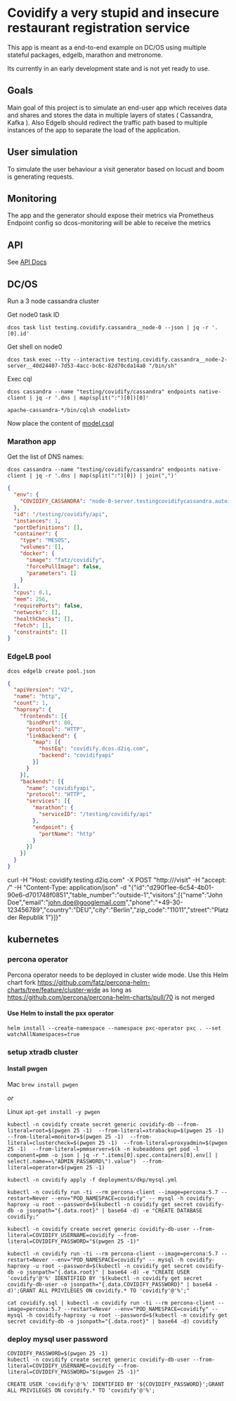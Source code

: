 # Covidify a very stupid and insecure restaurant registration service
This app is meant as a end-to-end example on DC/OS using multiple stateful packages, edgelb, marathon and metronome.

Its currently in an early development state and is not yet ready to use.


## Goals
Main goal of this project is to simulate an end-user app which receives data and shares and stores the data in multiple layers of states ( Cassandra, Kafka ). Also Edgelb should redirect the traffic path based to multiple instances of the app to separate the load of the application.

## User simulation
To simulate the user behaviour a visit generator based on locust and boom is generating requests.

## Monitoring
The app and the generator should expose their metrics via Prometheus Endpoint config so dcos-monitoring will be able to receive the metrics


## API
See [API Docs](./doc)



## DC/OS

Run a 3 node cassandra cluster


Get node0 task ID

```
dcos task list testing.covidify.cassandra__node-0 --json | jq -r '.[0].id'
```

Get shell on node0

```
dcos task exec --tty --interactive testing.covidify.cassandra__node-2-server__40d24407-7d53-4acc-bc6c-82d70cda14a8 "/bin/sh"
```

Exec cql

```
dcos cassandra --name "testing/covidify/cassandra" endpoints native-client | jq -r '.dns | map(split(":")[0])[0]'
```


```
apache-cassandra-*/bin/cqlsh <nodelist>
```


Now place the content of [model.csql](./model.csql)


### Marathon app
Get the list of DNS names:

```
dcos cassandra --name "testing/covidify/cassandra" endpoints native-client | jq -r '.dns | map(split(":")[0]) | join(",")'
```

```json
{
  "env": {
    "COVIDIFY_CASSANDRA": "node-0-server.testingcovidifycassandra.autoip.dcos.thisdcos.directory,node-1-server.testingcovidifycassandra.autoip.dcos.thisdcos.directory,node-2-server.testingcovidifycassandra.autoip.dcos.thisdcos.directory"
  },
  "id": "/testing/covidify/api",
  "instances": 1,
  "portDefinitions": [],
  "container": {
    "type": "MESOS",
    "volumes": [],
    "docker": {
      "image": "fatz/covidify",
      "forcePullImage": false,
      "parameters": []
    }
  },
  "cpus": 0.1,
  "mem": 256,
  "requirePorts": false,
  "networks": [],
  "healthChecks": [],
  "fetch": [],
  "constraints": []
}
```

### EdgeLB pool

`dcos edgelb create pool.json`

```json
{
  "apiVersion": "V2",
  "name": "http",
  "count": 1,
  "haproxy": {
    "frontends": [{
      "bindPort": 80,
      "protocol": "HTTP",
      "linkBackend": {
        "map": [{
          "hostEq": "covidify.dcos.d2iq.com",
          "backend": "covidifyapi"
        }]
      }
    }],
    "backends": [{
      "name": "covidifyapi",
      "protocol": "HTTP",
      "services": [{
        "marathon": {
          "serviceID": "/testing/covidify/api"
        },
        "endpoint": {
          "portName": "http"
        }
      }]
    }]
  }
}

```


curl -H "Host: covidify.testing.d2iq.com" -X POST "http://<yourclusteraddress>/visit" -H  "accept: */*" -H  "Content-Type: application/json" -d "{\"id\":\"d290f1ee-6c54-4b01-90e6-d701748f0851\",\"table_number\":\"outside-1\",\"visitors\":[{\"name\":\"John Doe\",\"email\":\"john.doe@googlemail.com\",\"phone\":\"+49-30-123456789\",\"country\":\"DEU\",\"city\":\"Berlin\",\"zip_code\":\"11011\",\"street\":\"Platz der Republik 1\"}]}"


## kubernetes

### percona operator
Percona operator needs to be deployed in cluster wide mode. Use this Helm chart fork https://github.com/fatz/percona-helm-charts/tree/feature/cluster-wide as long as https://github.com/percona/percona-helm-charts/pull/70 is not merged

#### Use Helm to install the pxx operator


```
helm install --create-namespace --namespace pxc-operator pxc . --set watchAllNamespaces=true
```


### setup xtradb cluster

#### Install pwgen

Mac `brew install pwgen`

*or*

Linux `apt-get install -y pwgen`

```
kubectl -n covidify create secret generic covidify-db --from-literal=root=$(pwgen 25 -1)  --from-literal=xtrabackup=$(pwgen 25 -1)  --from-literal=monitor=$(pwgen 25 -1)  --from-literal=clustercheck=$(pwgen 25 -1)  --from-literal=proxyadmin=$(pwgen 25 -1)  --from-literal=pmmserver=$(k -n kubeaddons get pod -l component=pmm -o json | jq -r ".items[0].spec.containers[0].env[] | select(.name==\"ADMIN_PASSWORD\").value")  --from-literal=operator=$(pwgen 25 -1)
```

```
kubectl -n covidify apply -f deployments/dkp/mysql.yml
```

```
kubectl -n covidify run -ti --rm percona-client --image=percona:5.7 --restart=Never --env="POD_NAMESPACE=covidify" -- mysql -h covidify-haproxy -u root --password=$(kubectl -n covidify get secret covidify-db -o jsonpath="{.data.root}" | base64 -d) -e "CREATE DATABASE covidify;"
```


```
kubectl -n covidify create secret generic covidify-db-user --from-literal=COVIDIFY_USERNAME=covidify --from-literal=COVIDIFY_PASSWORD="$(pwgen 25 -1)"
```

```
kubectl -n covidify run -ti --rm percona-client --image=percona:5.7 --restart=Never --env="POD_NAMESPACE=covidify" -- mysql -h covidify-haproxy -u root --password=$(kubectl -n covidify get secret covidify-db -o jsonpath="{.data.root}" | base64 -d) -e "CREATE USER 'covidify'@'%' IDENTIFIED BY '$(kubectl -n covidify get secret covidify-db-user -o jsonpath="{.data.COVIDIFY_PASSWORD}" | base64 -d)';GRANT ALL PRIVILEGES ON covidify.* TO 'covidify'@'%';"
```

```
cat covidify.sql | kubectl -n covidify run -ti --rm percona-client --image=percona:5.7 --restart=Never --env="POD_NAMESPACE=covidify" -- mysql -h covidify-haproxy -u root --password=$(kubectl -n covidify get secret covidify-db -o jsonpath="{.data.root}" | base64 -d) covidify

```

### deploy mysql user password
```
COVIDIFY_PASSWORD=$(pwgen 25 -1)
kubectl -n covidify create secret generic covidify-db-user --from-literal=COVIDIFY_USERNAME=covidify --from-literal=COVIDIFY_PASSWORD="$(pwgen 25 -1)"
```

```
CREATE USER 'covidify'@'%' IDENTIFIED BY '${COVIDIFY_PASSWORD}';GRANT ALL PRIVILEGES ON covidify.* TO 'covidify'@'%';
```
